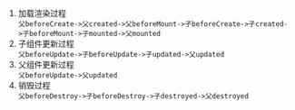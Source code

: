 1.  加载渲染过程  
    `父beforeCreate->父created->父beforeMount->子beforeCreate->子created->子beforeMount->子mounted->父mounted`
2.  子组件更新过程  
    `父beforeUpdate->子beforeUpdate->子updated->父updated`
3.  父组件更新过程  
    `父beforeUpdate->父updated`
4.  销毁过程  
    `父beforeDestroy->子beforeDestroy->子destroyed->父destroyed`